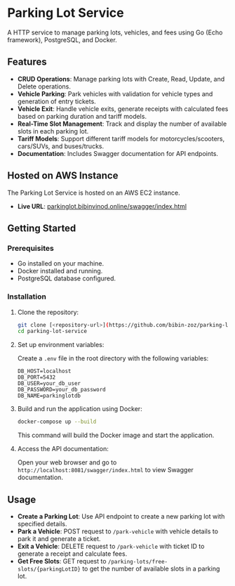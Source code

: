 # Parking Lot Service

A HTTP service to manage parking lots, vehicles, and fees using Go (Echo framework), PostgreSQL, and Docker.

## Features

- **CRUD Operations**: Manage parking lots with Create, Read, Update, and Delete operations.
- **Vehicle Parking**: Park vehicles with validation for vehicle types and generation of entry tickets.
- **Vehicle Exit**: Handle vehicle exits, generate receipts with calculated fees based on parking duration and tariff models.
- **Real-Time Slot Management**: Track and display the number of available slots in each parking lot.
- **Tariff Models**: Support different tariff models for motorcycles/scooters, cars/SUVs, and buses/trucks.
- **Documentation**: Includes Swagger documentation for API endpoints.

## Hosted on AWS Instance

The Parking Lot Service is hosted on an AWS EC2 instance.

- **Live URL**: [parkinglot.bibinvinod.online/swagger/index.html](https://parkinglot.bibinvinod.online/swagger/index.html)


## Getting Started

### Prerequisites

- Go installed on your machine.
- Docker installed and running.
- PostgreSQL database configured.

### Installation

1. Clone the repository:

   ```bash
   git clone [<repository-url>](https://github.com/bibin-zoz/parking-lot-service-go-echo.git)
   cd parking-lot-service
   ```

2. Set up environment variables:

   Create a `.env` file in the root directory with the following variables:

   ```
   DB_HOST=localhost
   DB_PORT=5432
   DB_USER=your_db_user
   DB_PASSWORD=your_db_password
   DB_NAME=parkinglotdb
   ```

3. Build and run the application using Docker:

   ```bash
   docker-compose up --build
   ```

   This command will build the Docker image and start the application.

4. Access the API documentation:

   Open your web browser and go to `http://localhost:8081/swagger/index.html` to view Swagger documentation.

## Usage

- **Create a Parking Lot**: Use API endpoint to create a new parking lot with specified details.
- **Park a Vehicle**: POST request to `/park-vehicle` with vehicle details to park it and generate a ticket.
- **Exit a Vehicle**: DELETE request to `/park-vehicle` with ticket ID to generate a receipt and calculate fees.
- **Get Free Slots**: GET request to `/parking-lots/free-slots/{parkingLotID}` to get the number of available slots in a parking lot.


